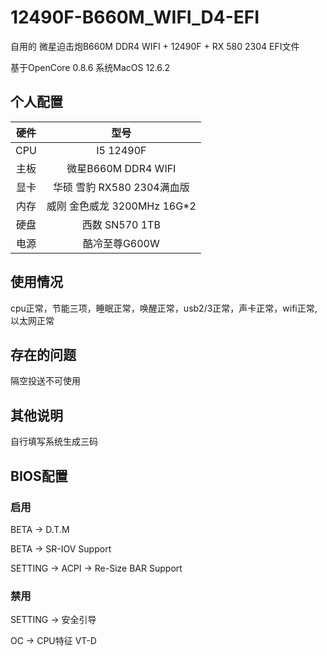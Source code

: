 # 12490F-B660M_WIFI_D4-EFI
自用的 微星迫击炮B660M DDR4 WIFI + 12490F + RX 580 2304 EFI文件

基于OpenCore 0.8.6	系统MacOS 12.6.2

## 个人配置

| 硬件 |            型号             |
| :--: | :-------------------------: |
| CPU  |          I5 12490F          |
| 主板 |     微星B660M DDR4 WIFI     |
| 显卡 | 华硕 雪豹 RX580 2304满血版  |
| 内存 | 威刚 金色威龙 3200MHz 16G*2 |
| 硬盘 |       西数 SN570 1TB        |
| 电源 |        酷冷至尊G600W        |

## 使用情况

cpu正常，节能三项，睡眠正常，唤醒正常，usb2/3正常，声卡正常，wifi正常,  以太网正常

## 存在的问题

隔空投送不可使用

## 其他说明

自行填写系统生成三码

## BIOS配置

### 启用

BETA -> D.T.M

BETA -> SR-IOV Support

SETTING -> ACPI -> Re-Size BAR Support

### 禁用

SETTING -> 安全引导

OC -> CPU特征 VT-D
